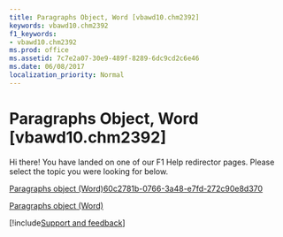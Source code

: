 ```yaml
---
title: Paragraphs Object, Word [vbawd10.chm2392]
keywords: vbawd10.chm2392
f1_keywords:
- vbawd10.chm2392
ms.prod: office
ms.assetid: 7c7e2a07-30e9-489f-8289-6dc9cd2c6e46
ms.date: 06/08/2017
localization_priority: Normal
---
```



# Paragraphs Object, Word [vbawd10.chm2392]

Hi there! You have landed on one of our F1 Help redirector pages. Please select the topic you were looking for below.

[Paragraphs object (Word)60c2781b-0766-3a48-e7fd-272c90e8d370](https://msdn.microsoft.com/library/60c2781b-0766-3a48-e7fd-272c90e8d370%28Office.15%29.aspx)

[Paragraphs object (Word)](https://msdn.microsoft.com/library/bdc7a183-2a98-7d47-c86a-5cecd6c91449%28Office.15%29.aspx)

[!include[Support and feedback](~/includes/feedback-boilerplate.md)]